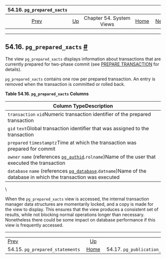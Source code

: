 <!--?xml version="1.0" encoding="UTF-8" standalone="no"?-->

|                         54.16. `pg_prepared_xacts`                        |                                             |                          |                                                       |                                                                         |
| :-----------------------------------------------------------------------: | :------------------------------------------ | :----------------------: | ----------------------------------------------------: | ----------------------------------------------------------------------: |
| [Prev](view-pg-prepared-statements.html "54.15. pg_prepared_statements")  | [Up](views.html "Chapter 54. System Views") | Chapter 54. System Views | [Home](index.html "PostgreSQL 17devel Documentation") |  [Next](view-pg-publication-tables.html "54.17. pg_publication_tables") |

***

## 54.16. `pg_prepared_xacts` [#](#VIEW-PG-PREPARED-XACTS)



The view `pg_prepared_xacts` displays information about transactions that are currently prepared for two-phase commit (see [PREPARE TRANSACTION](sql-prepare-transaction.html "PREPARE TRANSACTION") for details).

`pg_prepared_xacts` contains one row per prepared transaction. An entry is removed when the transaction is committed or rolled back.

**Table 54.16. `pg_prepared_xacts` Columns**

| Column TypeDescription                                                                                                                                            |
| ----------------------------------------------------------------------------------------------------------------------------------------------------------------- |
| `transaction` `xid`Numeric transaction identifier of the prepared transaction                                                                                     |
| `gid` `text`Global transaction identifier that was assigned to the transaction                                                                                    |
| `prepared` `timestamptz`Time at which the transaction was prepared for commit                                                                                     |
| `owner` `name` (references [`pg_authid`](catalog-pg-authid.html "53.8. pg_authid").`rolname`)Name of the user that executed the transaction                       |
| `database` `name` (references [`pg_database`](catalog-pg-database.html "53.15. pg_database").`datname`)Name of the database in which the transaction was executed |

\


When the `pg_prepared_xacts` view is accessed, the internal transaction manager data structures are momentarily locked, and a copy is made for the view to display. This ensures that the view produces a consistent set of results, while not blocking normal operations longer than necessary. Nonetheless there could be some impact on database performance if this view is frequently accessed.

***

|                                                                           |                                                       |                                                                         |
| :------------------------------------------------------------------------ | :---------------------------------------------------: | ----------------------------------------------------------------------: |
| [Prev](view-pg-prepared-statements.html "54.15. pg_prepared_statements")  |      [Up](views.html "Chapter 54. System Views")      |  [Next](view-pg-publication-tables.html "54.17. pg_publication_tables") |
| 54.15. `pg_prepared_statements`                                           | [Home](index.html "PostgreSQL 17devel Documentation") |                                          54.17. `pg_publication_tables` |
